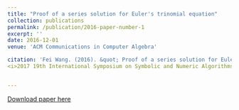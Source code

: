 ```yaml
---
title: "Proof of a series solution for Euler's trinomial equation"
collection: publications
permalink: /publication/2016-paper-number-1
excerpt: ''
date: 2016-12-01
venue: 'ACM Communications in Computer Algebra'

citation: 'Fei Wang. (2016). &quot; Proof of a series solution for Euler\'s trinomial equation. &quot; 
<i>2017 19th International Symposium on Symbolic and Numeric Algorithms for Scientific Computing</i>.  Pages 86-93.'


---
```


[Download paper here](https://doi.org/10.1145/3055282.3055284)
